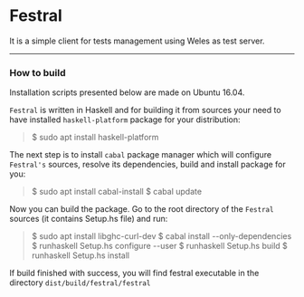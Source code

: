 # Festral 
It is a simple client for tests management using Weles as test server.

----------
### How to build
Installation scripts presented below are made on Ubuntu 16.04.

`Festral` is written in Haskell and for building it from sources your need to have installed `haskell-platform` package for your distribution:

> $ sudo apt install haskell-platform

The next step is to install `cabal` package manager which will configure `Festral's` sources, resolve its dependencies, build and install package for you:

> $ sudo apt install cabal-install 
> $ cabal update

Now you can build the package. Go to the root directory of the `Festral` sources (it contains Setup.hs file) and run:

> $ sudo apt install libghc-curl-dev
> $ cabal install --only-dependencies
> $ runhaskell Setup.hs configure --user
> $ runhaskell Setup.hs build
> $ runhaskell Setup.hs install

If build finished with success, you will find festral executable in the directory `dist/build/festral/festral`

